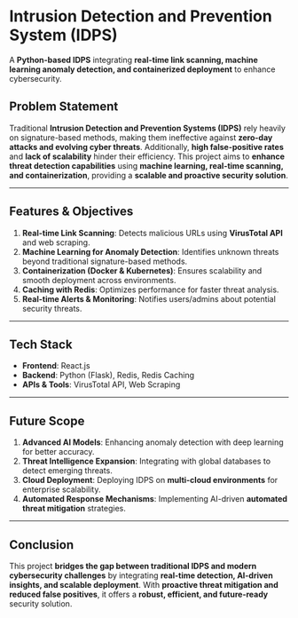# Intrusion Detection and Prevention System (IDPS)

A **Python-based IDPS** integrating **real-time link scanning, machine learning anomaly detection, and containerized deployment** to enhance cybersecurity.

## Problem Statement
Traditional **Intrusion Detection and Prevention Systems (IDPS)** rely heavily on signature-based methods, making them ineffective against **zero-day attacks and evolving cyber threats**. Additionally, **high false-positive rates** and **lack of scalability** hinder their efficiency. This project aims to **enhance threat detection capabilities** using **machine learning, real-time scanning, and containerization**, providing a **scalable and proactive security solution**.

----

## Features & Objectives
1. **Real-time Link Scanning**: Detects malicious URLs using **VirusTotal API** and web scraping.  
2. **Machine Learning for Anomaly Detection**: Identifies unknown threats beyond traditional signature-based methods.  
3. **Containerization (Docker & Kubernetes)**: Ensures scalability and smooth deployment across environments.  
4. **Caching with Redis**: Optimizes performance for faster threat analysis.  
5. **Real-time Alerts & Monitoring**: Notifies users/admins about potential security threats.  

----

## Tech Stack
- **Frontend**: React.js
- **Backend**: Python (Flask), Redis, Redis Caching
- **APIs & Tools**: VirusTotal API, Web Scraping  

----

## Future Scope
1. **Advanced AI Models**: Enhancing anomaly detection with deep learning for better accuracy.  
2. **Threat Intelligence Expansion**: Integrating with global databases to detect emerging threats.  
3. **Cloud Deployment**: Deploying IDPS on **multi-cloud environments** for enterprise scalability.  
4. **Automated Response Mechanisms**: Implementing AI-driven **automated threat mitigation** strategies.  

----

## Conclusion
This project **bridges the gap between traditional IDPS and modern cybersecurity challenges** by integrating **real-time detection, AI-driven insights, and scalable deployment**. With **proactive threat mitigation and reduced false positives**, it offers a **robust, efficient, and future-ready** security solution.

